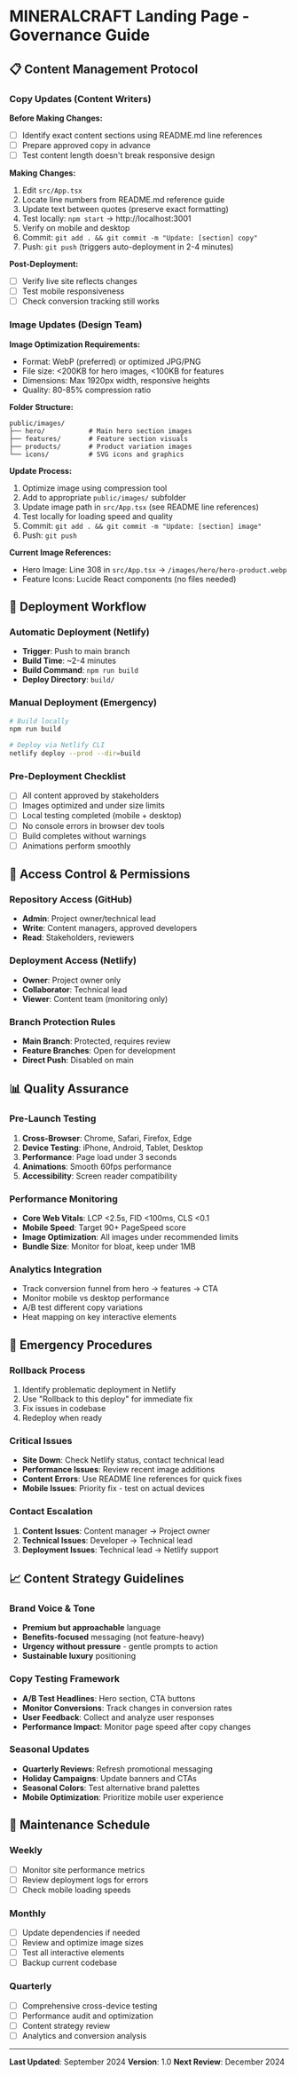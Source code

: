 # MINERALCRAFT Landing Page - Governance Guide

## 📋 Content Management Protocol

### Copy Updates (Content Writers)

**Before Making Changes:**
- [ ] Identify exact content sections using README.md line references
- [ ] Prepare approved copy in advance
- [ ] Test content length doesn't break responsive design

**Making Changes:**
1. Edit `src/App.tsx`
2. Locate line numbers from README.md reference guide
3. Update text between quotes (preserve exact formatting)
4. Test locally: `npm start` → http://localhost:3001
5. Verify on mobile and desktop
6. Commit: `git add . && git commit -m "Update: [section] copy"`
7. Push: `git push` (triggers auto-deployment in 2-4 minutes)

**Post-Deployment:**
- [ ] Verify live site reflects changes
- [ ] Test mobile responsiveness
- [ ] Check conversion tracking still works

### Image Updates (Design Team)

**Image Optimization Requirements:**
- Format: WebP (preferred) or optimized JPG/PNG
- File size: <200KB for hero images, <100KB for features
- Dimensions: Max 1920px width, responsive heights
- Quality: 80-85% compression ratio

**Folder Structure:**
```
public/images/
├── hero/           # Main hero section images
├── features/       # Feature section visuals  
├── products/       # Product variation images
└── icons/          # SVG icons and graphics
```

**Update Process:**
1. Optimize image using compression tool
2. Add to appropriate `public/images/` subfolder
3. Update image path in `src/App.tsx` (see README line references)
4. Test locally for loading speed and quality
5. Commit: `git add . && git commit -m "Update: [section] image"`
6. Push: `git push`

**Current Image References:**
- Hero Image: Line 308 in `src/App.tsx` → `/images/hero/hero-product.webp`
- Feature Icons: Lucide React components (no files needed)

## 🚀 Deployment Workflow

### Automatic Deployment (Netlify)
- **Trigger**: Push to main branch
- **Build Time**: ~2-4 minutes
- **Build Command**: `npm run build`
- **Deploy Directory**: `build/`

### Manual Deployment (Emergency)
```bash
# Build locally
npm run build

# Deploy via Netlify CLI
netlify deploy --prod --dir=build
```

### Pre-Deployment Checklist
- [ ] All content approved by stakeholders
- [ ] Images optimized and under size limits
- [ ] Local testing completed (mobile + desktop)
- [ ] No console errors in browser dev tools
- [ ] Build completes without warnings
- [ ] Animations perform smoothly

## 🔐 Access Control & Permissions

### Repository Access (GitHub)
- **Admin**: Project owner/technical lead
- **Write**: Content managers, approved developers
- **Read**: Stakeholders, reviewers

### Deployment Access (Netlify)
- **Owner**: Project owner only
- **Collaborator**: Technical lead
- **Viewer**: Content team (monitoring only)

### Branch Protection Rules
- **Main Branch**: Protected, requires review
- **Feature Branches**: Open for development
- **Direct Push**: Disabled on main

## 📊 Quality Assurance

### Pre-Launch Testing
1. **Cross-Browser**: Chrome, Safari, Firefox, Edge
2. **Device Testing**: iPhone, Android, Tablet, Desktop
3. **Performance**: Page load under 3 seconds
4. **Animations**: Smooth 60fps performance
5. **Accessibility**: Screen reader compatibility

### Performance Monitoring
- **Core Web Vitals**: LCP <2.5s, FID <100ms, CLS <0.1
- **Mobile Speed**: Target 90+ PageSpeed score
- **Image Optimization**: All images under recommended limits
- **Bundle Size**: Monitor for bloat, keep under 1MB

### Analytics Integration
- Track conversion funnel from hero → features → CTA
- Monitor mobile vs desktop performance
- A/B test different copy variations
- Heat mapping on key interactive elements

## 🚨 Emergency Procedures

### Rollback Process
1. Identify problematic deployment in Netlify
2. Use "Rollback to this deploy" for immediate fix
3. Fix issues in codebase
4. Redeploy when ready

### Critical Issues
- **Site Down**: Check Netlify status, contact technical lead
- **Performance Issues**: Review recent image additions
- **Content Errors**: Use README line references for quick fixes
- **Mobile Issues**: Priority fix - test on actual devices

### Contact Escalation
1. **Content Issues**: Content manager → Project owner
2. **Technical Issues**: Developer → Technical lead
3. **Deployment Issues**: Technical lead → Netlify support

## 📈 Content Strategy Guidelines

### Brand Voice & Tone
- **Premium but approachable** language
- **Benefits-focused** messaging (not feature-heavy)
- **Urgency without pressure** - gentle prompts to action
- **Sustainable luxury** positioning

### Copy Testing Framework
- **A/B Test Headlines**: Hero section, CTA buttons
- **Monitor Conversions**: Track changes in conversion rates
- **User Feedback**: Collect and analyze user responses
- **Performance Impact**: Monitor page speed after copy changes

### Seasonal Updates
- **Quarterly Reviews**: Refresh promotional messaging
- **Holiday Campaigns**: Update banners and CTAs
- **Seasonal Colors**: Test alternative brand palettes
- **Mobile Optimization**: Prioritize mobile user experience

## 🔄 Maintenance Schedule

### Weekly
- [ ] Monitor site performance metrics
- [ ] Review deployment logs for errors
- [ ] Check mobile loading speeds

### Monthly  
- [ ] Update dependencies if needed
- [ ] Review and optimize image sizes
- [ ] Test all interactive elements
- [ ] Backup current codebase

### Quarterly
- [ ] Comprehensive cross-device testing  
- [ ] Performance audit and optimization
- [ ] Content strategy review
- [ ] Analytics and conversion analysis

---

**Last Updated**: September 2024
**Version**: 1.0
**Next Review**: December 2024